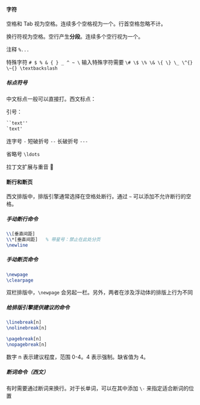 #### 字符

空格和 Tab 视为空格。连续多个空格视为一个。行首空格忽略不计。

换行符视为空格。空行产生**分段**。连续多个空行视为一个。

注释 `%...`

特殊字符 `# $ % & { } _ ^ ~ \`
输入特殊字符需要 `\# \$ \% \& \{ \} \_ \^{} \~{} \textbackslash`

##### 标点符号

中文标点一般可以直接打。西文标点：

引号：

```latex
``text''
`text'
```

连字号 `-`
短破折号 `--`
长破折号 `---`

省略号 `\ldots`

拉丁文扩展与重音 :bookmark_tabs:

#### 断行和断页

西文排版中，排版引擎通常选择在空格处断行。通过 `~` 可以添加不允许断行的空格。

##### 手动断行命令

```latex
\\[垂直间距]
\\*[垂直间距]	% 带星号：禁止在此处分页
\newline
```

##### 手动断页命令

```latex
\newpage
\clearpage
```

双栏排版中，`\newpage` 会另起一栏。另外，两者在涉及浮动体的排版上行为不同

##### 给排版引擎提供建议的命令

```latex
\linebreak[n]
\nolinebreak[n]

\pagebreak[n]
\nopagebreak[n]
```

数字 n 表示建议程度，范围 0-4。4 表示强制。缺省值为 4。

##### 断词命令（西文）

有时需要通过断词来换行。对于长单词，可以在其中添加 `\-` 来指定适合断词的位置